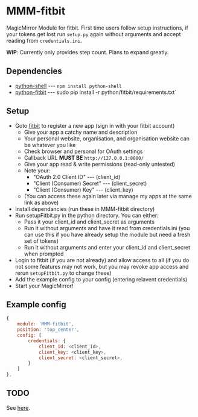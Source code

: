 MMM-fitbit
===
MagicMirror Module for fitbit. First time users follow setup instructions, if your tokens get lost run `setup.py` again without arguments and accept reading from `credentials.ini`.

**WIP**: Currently only provides step count. Plans to expand greatly.

Dependencies
---
* [python-shell](https://www.npmjs.com/package/python-shell) --- `npm install python-shell`
* [python-fitbit](https://github.com/orcasgit/python-fitbit) --- sudo pip install -r python/fitbit/requirements.txt`

Setup
---
* Goto [fitbit](https://dev.fitbit.com/) to register a new app (sign in with your fitbit account)
    * Give your app a catchy name and description
    * Your personal website, organisation, and organisation website can be whatever you like
    * Check browser and personal for OAuth settings
    * Callback URL **MUST BE** `http://127.0.0.1:8080/`
    * Give your app read & write permissions (read-only untested)
    * Note your:
        * "OAuth 2.0 Client ID" --- (client_id)
        * "Client (Consumer) Secret" --- (client_secret)
        * "Client (Consumer) Key" --- (client_key)
    * (You can access these again later via manage my apps at the same link as above)
* Install dependancies (run these in MMM-fitbit directory)
* Run setupFitbit.py in the python directory. You can either:
    * Pass it your client_id and client_secret as arguments
    * Run it without arguments and have it read from credentials.ini (you can use this if you have already setup the module but need a fresh set of tokens)
    * Run it without arguments and enter your client_id and client_secret when prompted
* Login to fitbit (if you are not already) and allow access to all (if you do not some features may not work, but you may revoke app access and rerun `setupFitbit.py` to change these)
* Add the example config to your config (entering relavent credentials)
* Start your MagicMirror!

Example config
---
````javascript
{
	module: 'MMM-fitbit',
	position: 'top_center',
	config: [
		credentials: {
			client_id: <client_id>,
			client_key: <client_key>,
			client_secret: <client_secret>,
		}
	]
},
````

TODO
---
See [here](TODO.md).